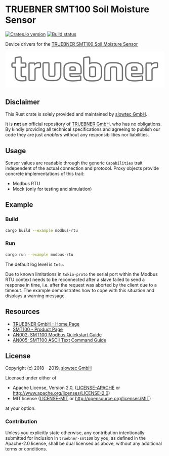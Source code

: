 # TRUEBNER SMT100 Soil Moisture Sensor

[![Crates.io version](https://img.shields.io/crates/v/truebner-smt100.svg)](https://crates.io/crates/truebner-smt100)
[![Build status](https://travis-ci.org/slowtec/truebner-smt100.svg?branch=master)](https://travis-ci.org/slowtec/truebner-smt100)

Device drivers for the [TRUEBNER SMT100 Soil Moisture Sensor](http://www.truebner.de/en/smt100)

[![TRUEBNER logo](res/logo_truebner.jpg)](http://www.truebner.de/en)

## Disclaimer

This Rust crate is solely provided and maintained by [slowtec GmbH](https://www.slowtec.de).

It is **not** an official repository of [TRUEBNER GmbH](http://www.truebner.de/en), who
has no obligations. By kindly providing all technical specifications and agreeing to
publish our code they are just *enablers* without any responsibilities nor liabilities.

## Usage

Sensor values are readable through the generic `Capabilities` trait independent of
the actual connection and protocol. Proxy objects provide concrete implementations of
this trait:

- Modbus RTU
- Mock (only for testing and simulation)

## Example

### Build

```sh
cargo build --example modbus-rtu
```

### Run

```sh
cargo run --example modbus-rtu
```

The default log level is `Info`.

Due to known limitations in `tokio-proto` the serial port within the Modbus RTU
context needs to be reconnected after a slave failed to send a response in time,
i.e. after the request was aborted by the client due to a timeout. The example
demonstrates how to cope with this situation and displays a warning message.

## Resources

- [TRUEBNER GmbH - Home Page](http://www.truebner.de/en/)
- [SMT100 - Product Page](http://www.truebner.de/en/smt100)
- [AN002: SMT100 Modbus Quickstart Guide](http://www.truebner.de/sites/default/files/AN002.pdf)
- [AN005: SMT100 ASCII Text Command Guide](http://www.truebner.de/sites/default/files/AN005.pdf)

## License

Copyright (c) 2018 - 2019, [slowtec GmbH](https://www.slowtec.de)

Licensed under either of

* Apache License, Version 2.0, ([LICENSE-APACHE](LICENSE-APACHE) or
  http://www.apache.org/licenses/LICENSE-2.0)
* MIT license ([LICENSE-MIT](LICENSE-MIT) or
  http://opensource.org/licenses/MIT)

at your option.

### Contribution

Unless you explicitly state otherwise, any contribution intentionally submitted
for inclusion in `truebner-smt100` by you, as defined in the Apache-2.0 license,
shall be dual licensed as above, without any additional terms or conditions.
